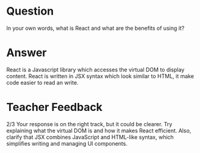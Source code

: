 # Question

In your own words, what is React and what are the benefits of using it?

# Answer
React is a Javascript library which accesses the virtual DOM to display content. React is written in JSX syntax which look similar to HTML, it make code easier to read an write.
# Teacher Feedback
2/3
Your response is on the right track, but it could be clearer. Try explaining what the virtual DOM is and how it makes React efficient. Also, clarify that JSX combines JavaScript and HTML-like syntax, which simplifies writing and managing UI components.